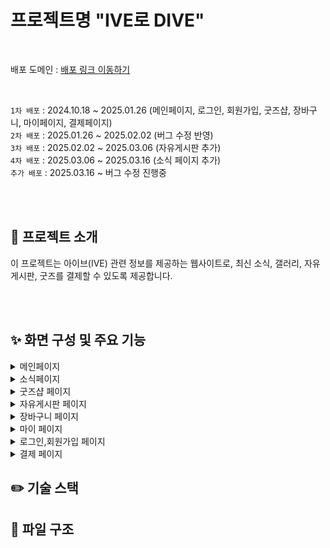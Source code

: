 # 프로젝트명 "IVE로 DIVE"

<br/>

배포 도메인 : [배포 링크 이동하기](https://ive-three.vercel.app)

<br>

`1차 배포` : 2024.10.18 ~ 2025.01.26 (메인페이지, 로그인, 회원가입, 굿즈샵, 장바구니, 마이페이지, 결제페이지)<br/>
`2차 배포` : 2025.01.26 ~ 2025.02.02 (버그 수정 반영) <br/>
`3차 배포` : 2025.02.02 ~ 2025.03.06 (자유게시판 추가) <br/>
`4차 배포` : 2025.03.06 ~ 2025.03.16 (소식 페이지 추가) <br/>
`추가 배포` : 2025.03.16 ~ 버그 수정 진행중 <br>

<br>
<br>

## 📌 프로젝트 소개
이 프로젝트는 아이브(IVE) 관련 정보를 제공하는 웹사이트로, 최신 소식, 갤러리, 자유게시판, 굿즈를 결제할 수 있도록 제공합니다.

<br>
<br>


## ✨ 화면 구성 및 주요 기능
<details>
<summary>메인페이지</summary>
  <ul>
    <li>최신 뉴스 조회 및 카테고리별 필터링</li>
    <li>갤러리 사진 조회</li>
    <li>더 많은 콘텐츠 로드 (페이지네이션)</li>
    <li>모달을 통한 상세 내용 조회</li>
  </ul>
</details>

<details>
<summary>소식페이지</summary>
  <ul>
    <li>최신 뉴스 조회 및 카테고리별 필터링</li>
    <li>갤러리 사진 조회</li>
    <li>더 많은 콘텐츠 로드 (페이지네이션)</li>
    <li>모달을 통한 상세 내용 조회</li>
  </ul>
</details>

<details>
<summary>굿즈샵 페이지</summary>
  <ul>
    <li>굿즈샵 리스트 카테고리별 정렬 기능</li>
    <li>스크롤 위치에 따른 자동 컨텐츠 로딩 (무한스크롤)</li>
    <li>찜하기, 바로 구매하기 버튼</li>
    <li>공유하기 버튼</li>
    <li>상품 수량 선택 기능</li>
    <li>상세정보, 리뷰 탭</li>
    <li>리뷰 탭 클릭 시 유저 리뷰 데이터 불러오기, 별점 평균</li>
    <li>자주 묻는 질문 아코디언</li>
  </ul>
</details>

<details>
<summary>자유게시판 페이지</summary>
  <ul>
    <li>게시판 데이터 불러오기</li>
    <li>검색어 입력 시 디바운싱, 검색 결과 하이라이트 표시</li>
    <li>글쓰기 기능 react-quill 라이브러리</li>
    <li>더 많은 콘텐츠 로드 (페이지네이션)</li>
    <li>공유하기 버튼</li>
    <li>좋아요, 댓글, 대댓글 기능</li>
    <li>게시판, 댓글, 대댓글 수정 & 삭제 기능</li>
  </ul>
</details>


<details>
<summary>장바구니 페이지</summary>
  <ul>
    <li>장바구니 데이터 불러오기 및 체크박스로 아이템 선택 기능</li>
   <li>선택삭제, 전체삭제 기능으로 장바구니 아이템 관리</li>
    <li>상품별 삭제 기능 및 전체삭제 클릭 시 확인 모달</li>
    <li>상품 금액 및 할인 금액 계산 표시</li>
    <li>장바구니가 비어있을 때 '쇼핑하기' 버튼을 통한 UX 개선</li>
    <li>주문자 정보, 배송지 정보 변경 기능</li>
    <li>개인정보 수집 및 이용 동의 모달 (상세 약관 내용 포함)</li>
    <li>결제 금액 실시간 계산 (총 결제 금액, 상품 금액, 할인 금액)</li>
    <li>결제하기 버튼</li>
  </ul>
</details>

<details>
<summary>마이 페이지</summary>
  <ul>
    <li>아바타 이미지 변경 - 프로필 이미지 편집(react-avatar-editor 라이브러리)</li>
    <li>닉네임 변경 기능</li>
    <li>찜 목록, 결제 목록, 내가 쓴 글, 배송지 관리 데이터 불러오기</li>
    <li>결제목록 주문상세 페이지, 구매확정 클릭 시 리뷰 작성 기능</li>
    <li>새 배송지 추가 버튼, 배송지 수정 & 삭제, 기본배송지로 설정 기능</li>
  </ul>
</details>

<details>
<summary>로그인,회원가입 페이지</summary>
  <ul>
    <li>게시판 데이터 불러오기</li>
    <li>검색어 입력 시 디바운싱, 검색 결과 하이라이트 표시</li>
    <li>글쓰기 기능 react-quill 라이브러리</li>
    <li>더 많은 콘텐츠 로드 (페이지네이션)</li>
    <li>공유하기 버튼</li>
    <li>좋아요, 댓글, 대댓글 기능</li>
    <li>게시판, 댓글, 대댓글 수정 & 삭제 기능</li>
  </ul>
</details>

<details>
<summary>결제 페이지</summary>
  <ul>
    <li>게시판 데이터 불러오기</li>
    <li>검색어 입력 시 디바운싱, 검색 결과 하이라이트 표시</li>
    <li>글쓰기 기능 react-quill 라이브러리</li>
    <li>더 많은 콘텐츠 로드 (페이지네이션)</li>
    <li>공유하기 버튼</li>
    <li>좋아요, 댓글, 대댓글 기능</li>
    <li>게시판, 댓글, 대댓글 수정 & 삭제 기능</li>
  </ul>
</details>


## ✏️ 기술 스택


## 📁 파일 구조

